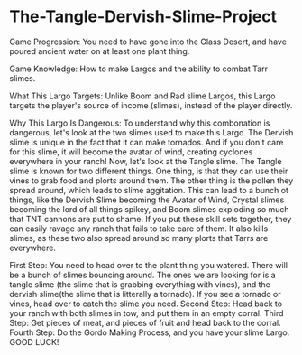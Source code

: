 # The-Tangle-Dervish-Slime-Project
Game Progression: You need to have gone into the Glass Desert, and have poured ancient water on at least one plant thing.

Game Knowledge: How to make Largos and the ability to combat Tarr slimes.

What This Largo Targets: Unlike Boom and Rad slime Largos, this Largo targets the player's source of income (slimes), instead of the player directly. 

Why This Largo Is Dangerous: To understand why this combonation is dangerous, let's look at the two slimes used to make this Largo. The Dervish slime is unique in the fact that it can make tornados. And if you don't care for this slime, it will become the avatar of wind, creating cyclones everywhere in your ranch! Now, let's look at the Tangle slime. The Tangle slime is known for two different things. One thing, is that they can use their vines to grab food and plorts around them. The other thing is the pollen they spread around, which leads to slime aggitation. This can lead to a bunch ot things, like the Dervish Slime becoming the Avatar of Wind, Crystal slimes becoming the lord of all things spikey, and Boom slimes exploding so much that TNT cannons are put to shame. If you put these skill sets together, they can easily ravage any ranch that fails to take care of them. It also kills slimes, as these two also spread around so many plorts that Tarrs are everywhere.

First Step: You need to head over to the plant thing you watered. There will be a bunch of slimes bouncing around. The ones we are looking for is a tangle slime (the slime that is grabbing everything with vines), and the dervish slime(the slime that is litterally a tornado). If you see a tornado or vines, head over to catch the slime you need.
Second Step: Head back to your ranch with both slimes in tow, and put them in an empty corral.
Third Step: Get pieces of meat, and pieces of fruit and head back to the corral.
Fourth Step: Do the Gordo Making Process, and you have your slime Largo. GOOD LUCK!